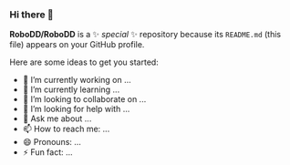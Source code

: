 ### Hi there 👋


**RoboDD/RoboDD** is a ✨ _special_ ✨ repository because its `README.md` (this file) appears on your GitHub profile.

Here are some ideas to get you started:

- 🔭 I’m currently working on ...
- 🌱 I’m currently learning ...
- 👯 I’m looking to collaborate on ...
- 🤔 I’m looking for help with ...
- 💬 Ask me about ...
- 📫 How to reach me: ...
- 😄 Pronouns: ...
- ⚡ Fun fact: ...

<!--
[![RoboDD's GitHub stats](https://github-readme-stats.vercel.app/api?username=robodd)](https://github.com/robodd/github-readme-stats&include_all_commits=true&show_icons=true&count_private=true&hide_rank=true)
-->
